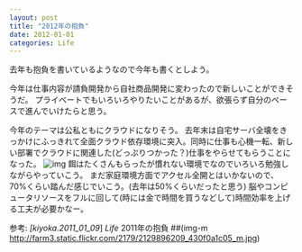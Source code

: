 ```yaml
---
layout: post
title: "2012年の抱負"
date: 2012-01-01
categories: Life
---
```

去年も抱負を書いているようなので今年も書くとしよう。

今年は仕事内容が請負開発から自社商品開発に変わったので新しいことができそうだ。
プライベートでもいろいろやりたいことがあるが、欲張らず自分のペースで進んでいけたらと思う。

今年のテーマは公私ともにクラウドになりそう。
去年末は自宅サーバ全壊をきっかけにふっきれて全面クラウド依存環境に突入。同時に仕事も心機一転、新しい部署でクラウドに関連した(どっぷりつかった？)仕事をやらせてもらうことになった。
![img](http://farm3.staticflickr.com/2055/2129907395_28e1e39867_m.jpg)
餌はたくさんもらったが慣れない環境でなのでいろいろ勉強しながらやっていこう。
まだ家庭環境方面でアクセル全開とはいかないので、70%くらい踏んだ感じでいこう。(去年は50%くらいだったと思う)
脳やコンピュータリソースをフルに回して(時には金で時間を買うなどして)時間効率を上げる工夫が必要かなー。

 参考: *[kiyoka.2011_01_09*] *Life* 2011年の抱負
 ##(img-m http://farm3.static.flickr.com/2179/2129896209_430f0a1c05_m.jpg)
